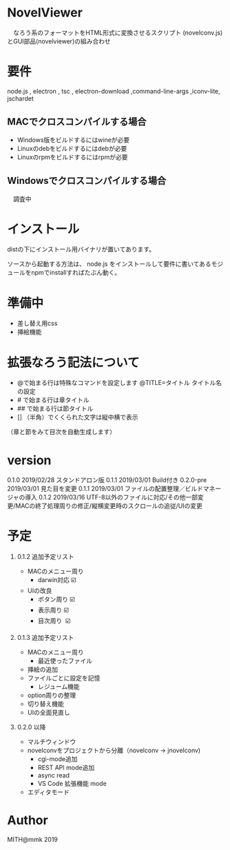 # NovelViewer
　なろう系のフォーマットをHTML形式に変換させるスクリプト (novelconv.js)とGUI部品(novelviewer)の組み合わせ

# 要件
 node.js , electron , tsc , electron-download ,command-line-args ,iconv-lite, jschardet

## MACでクロスコンパイルする場合
- Windows版をビルドするにはwineが必要
- Linuxのdebをビルドするにはdebが必要
- Linuxのrpmをビルドするにはrpmが必要

## Windowsでクロスコンパイルする場合
　調査中

# インストール
 distの下にインストール用バイナリが置いてあります。

 ソースから起動する方法は、
 node.js をインストールして要件に書いてあるモジュールをnpmでinstallすればたぶん動く。

# 準備中
- 差し替え用css
- 挿絵機能

# 拡張なろう記法について
- @で始まる行は特殊なコマンドを設定します
 @TITLE=タイトル タイトル名の設定
- \# で始まる行は章タイトル
- \## で始まる行は節タイトル
- [] （半角）でくくられた文字は縦中横で表示

（章と節をみて目次を自動生成します）

# version
0.1.0 2019/02/28 スタンドアロン版
0.1.1 2019/03/01 Build付き
0.2.0-pre 2019/03/01 見た目を変更
0.1.1 2019/03/01 ファイルの配置整理／ビルドマネージャの導入
0.1.2 2019/03/16 UTF-8以外のファイルに対応/その他一部変更/MACの終了処理周りの修正/縦横変更時のスクロールの追従/UIの変更

# 予定
1. 0.1.2 追加予定リスト
    - MACのメニュー周り
        - darwin対応 ☑️
    - UIの改良
        - ボタン周り  ️️☑️
        - 表示周り  ☑️
        - 目次周り ️️ ☑️
1. 0.1.3 追加予定リスト
    - MACのメニュー周り
        - 最近使ったファイル
    - 挿絵の追加
    - ファイルごとに設定を記憶
        - レジューム機能
    - option周りの整理
    - 切り替え機能
    - UIの全面見直し

1. 0.2.0 以降
    - マルチウィンドウ
    - novelconvをプロジェクトから分離（novelconv -> jnovelconv)
        - cgi-mode追加
        - REST API mode追加
        - async read
        - VS Code 拡張機能 mode
    - エディタモード

# Author
MITH@mmk 2019